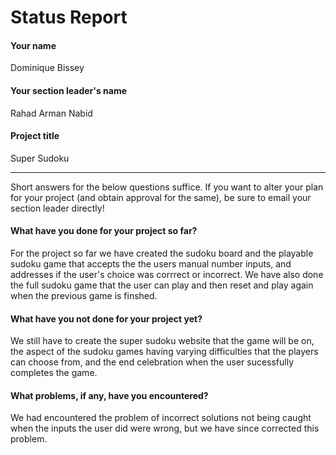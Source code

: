 # Status Report

#### Your name

Dominique Bissey

#### Your section leader's name

Rahad Arman Nabid

#### Project title

Super Sudoku

***

Short answers for the below questions suffice. If you want to alter your plan for your project (and obtain approval for the same), be sure to email your section leader directly!

#### What have you done for your project so far?

For the project so far we have created the sudoku board and the playable sudoku game that accepts the the users manual number inputs, and addresses if the user's choice was corrrect or incorrect. We have also done the full sudoku game that the user can play and then reset and play again when the previous game is finshed. 

#### What have you not done for your project yet?

We still have to create the super sudoku website that the game will be on, the aspect of the sudoku games having varying difficulties that the players can choose from, and the end celebration when the user sucessfully completes the game.

#### What problems, if any, have you encountered?

We had encountered the problem of incorrect solutions not being caught when the inputs the user did were wrong, but we have since corrected this problem. 

